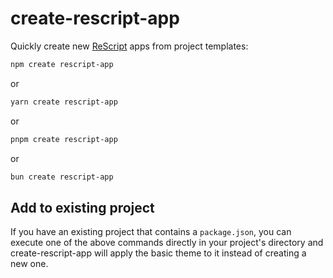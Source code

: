 # create-rescript-app

Quickly create new [ReScript](https://rescript-lang.org/) apps from project templates:

```sh
npm create rescript-app
```

or

```sh
yarn create rescript-app
```

or

```sh
pnpm create rescript-app
```

or

```sh
bun create rescript-app
```

## Add to existing project

If you have an existing project that contains a `package.json`, you can execute one of the above commands directly in your project's directory and create-rescript-app will apply the basic theme to it instead of creating a new one.
